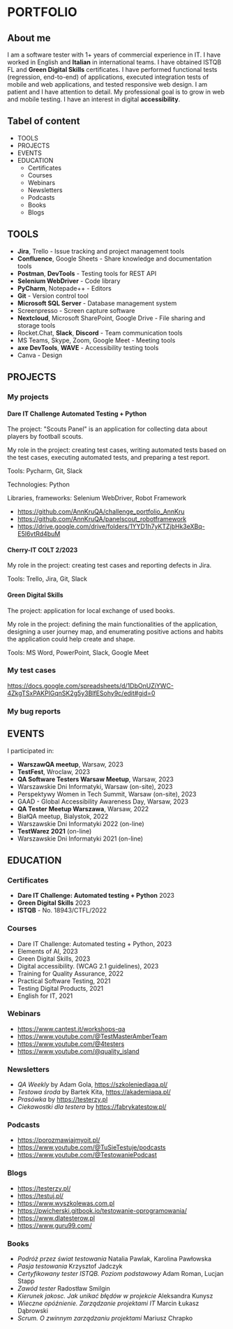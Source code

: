 # PORTFOLIO

## About me

I am a software tester with 1+ years of commercial experience in IT. I have worked in English and **Italian** in international teams. I have obtained ISTQB FL and **Green Digital Skills** certificates. I have performed functional tests (regression, end-to-end) of applications, executed integration tests of mobile and web applications, and tested responsive web design. I am patient and I have attention to detail. My professional goal is to grow in web and mobile testing. I have an interest in digital **accessibility**.

## Tabel of content

* TOOLS
* PROJECTS
* EVENTS
* EDUCATION
  * Certificates
  * Courses
  * Webinars
  * Newsletters
  * Podcasts
  * Books
  * Blogs

## TOOLS

* **Jira**, Trello - Issue tracking and project management tools
* **Confluence**, Google Sheets - Share knowledge and documentation tools
* **Postman**, **DevTools** - Testing tools for REST API
* **Selenium WebDriver** - Code library
* **PyCharm**, Notepade++ - Editors
* **Git** - Version control tool
* **Microsoft SQL Server** - Database management system
* Screenpresso - Screen capture software
* **Nextcloud**, Microsoft SharePoint, Google Drive - File sharing and storage tools
* Rocket.Chat, **Slack**, **Discord** - Team communication tools
* MS Teams, Skype, Zoom, Google Meet - Meeting tools
* **axe DevTools**, **WAVE** - Accessibility testing tools
* Canva - Design


## PROJECTS

### My projects

#### Dare IT Challenge Automated Testing + Python

The project: "Scouts Panel" is an application for collecting data about players by football scouts.

My role in the project: creating test cases, writing automated tests based on the test cases, executing automated tests, and preparing a test report.

Tools: Pycharm, Git, Slack

Technologies: Python

Libraries, frameworks: Selenium WebDriver, Robot Framework

  * https://github.com/AnnKruQA/challenge_portfolio_AnnKru
  * https://github.com/AnnKruQA/panelscout_robotframework
  * https://drive.google.com/drive/folders/1YYD1h7yKTZjbHk3eXBq-E5l6vtRd4buM
 
#### Cherry-IT COLT 2/2023

My role in the project: creating test cases and reporting defects in Jira.

Tools: Trello, Jira, Git, Slack
 
#### Green Digital Skills

The project: application for local exchange of used books.

My role in the project: defining the main functionalities of the application, designing a user journey map, and enumerating positive actions and habits the application could help create and shape.

Tools: MS Word, PowerPoint, Slack, Google Meet

### My test cases

https://docs.google.com/spreadsheets/d/1DbOnUZiYWC-4ZkgTSxPAKPlGqnSK2g5y3BlfESohy9c/edit#gid=0

### My bug reports


## EVENTS

I participated in:
* **WarszawQA meetup**, Warsaw, 2023
* **TestFest**, Wroclaw, 2023
* **QA Software Testers Warsaw Meetup**, Warsaw, 2023
* Warszawskie Dni Informatyki, Warsaw (on-site), 2023
* Perspektywy Women in Tech Summit, Warsaw (on-site), 2023
* GAAD - Global Accessibility Awareness Day, Warsaw, 2023
* **QA Tester Meetup Warszawa**, Warsaw, 2022
* BiałQA meetup, Bialystok, 2022
* Warszawskie Dni Informatyki 2022 (on-line)
* **TestWarez 2021** (on-line)
* Warszawskie Dni Informatyki 2021 (on-line)

## EDUCATION

### Certificates

* **Dare IT Challenge: Automated testing + Python** 2023
* **Green Digital Skills** 2023
* **ISTQB** - No. 18943/CTFL/2022

### Courses

* Dare IT Challenge: Automated testing + Python, 2023
* Elements of AI, 2023
* Green Digital Skills, 2023
* Digital accessibility. (WCAG 2.1 guidelines), 2023
* Training for Quality Assurance, 2022
* Practical Software Testing, 2021
* Testing Digital Products, 2021
* English for IT, 2021

### Webinars

* https://www.cantest.it/workshops-qa
* https://www.youtube.com/@TestMasterAmberTeam
* https://www.youtube.com/@4testers
* https://www.youtube.com/@quality_island

### Newsletters

* *QA Weekly* by Adam Gola, https://szkoleniedlaqa.pl/
* *Testowa środa* by Bartek Kita, https://akademiaqa.pl/
* *Prasówka* by https://testerzy.pl
* *Ciekawostki dla testera* by https://fabrykatestow.pl/

### Podcasts

* https://porozmawiajmyoit.pl/
* https://www.youtube.com/@TuSieTestuje/podcasts
* https://www.youtube.com/@TestowaniePodcast

### Blogs

* https://testerzy.pl/
* https://testuj.pl/
* https://www.wyszkolewas.com.pl
* https://pwicherski.gitbook.io/testowanie-oprogramowania/
* https://www.dlatesterow.pl
* https://www.guru99.com/

### Books

* *Podróż przez świat testowania* Natalia Pawlak, Karolina Pawłowska
* *Pasja testowania* Krzysztof Jadczyk
* *Certyfikowany tester ISTQB. Poziom podstawowy* Adam Roman, Lucjan Stapp
* *Zawód tester* Radostław Smilgin
* *Kierunek jakosc. Jak unikać błędów w projekcie* Aleksandra Kunysz
* *Wieczne opóźnienie. Zarządzanie projektami IT* Marcin Łukasz Dąbrowski
* *Scrum. O zwinnym zarządzaniu projektami* Mariusz Chrapko
 
